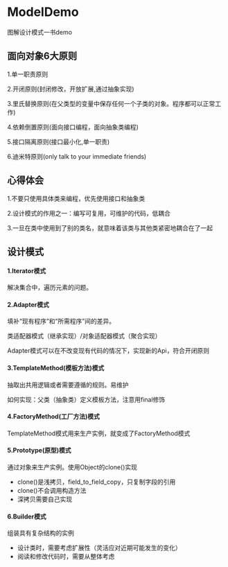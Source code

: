 # ModelDemo
图解设计模式一书demo

## 面向对象6大原则
1.单一职责原则

2.开闭原则(封闭修改，开放扩展,通过抽象实现)

3.里氏替换原则(在父类型的变量中保存任何一个子类的对象。程序都可以正常工作)

4.依赖倒置原则(面向接口编程，面向抽象类编程)

5.接口隔离原则(接口最小化,单一职责)

6.迪米特原则(only talk to your immediate friends)

## 心得体会
1.不要只使用具体类来编程，优先使用接口和抽象类

2.设计模式的作用之一：编写可复用，可维护的代码，低耦合

3.一旦在类中使用到了别的类名，就意味着该类与其他类紧密地耦合在了一起

## 设计模式
#### 1.Iterator模式
解决集合中，遍历元素的问题。

#### 2.Adapter模式
填补“现有程序”和“所需程序”间的差异。

类适配器模式（继承实现）/对象适配器模式（聚合实现）

Adapter模式可以在不改变现有代码的情况下，实现新的Api，符合开闭原则

#### 3.TemplateMethod(模板方法)模式
抽取出共用逻辑或者需要遵循的规则。易维护

如何实现：父类（抽象类）定义模板方法，注意用final修饰

#### 4.FactoryMethod(工厂方法)模式
TemplateMethod模式用来生产实例，就变成了FactoryMethod模式

#### 5.Prototype(原型)模式
通过对象来生产实例。使用Object的clone()实现
* clone()是浅拷贝，field_to_field_copy，只复制字段的引用
* clone()不会调用构造方法
* 深拷贝需要自己实现

#### 6.Builder模式
组装具有复杂结构的实例
* 设计类时，需要考虑扩展性（灵活应对近期可能发生的变化）
* 阅读和修改代码时，需要从整体考虑